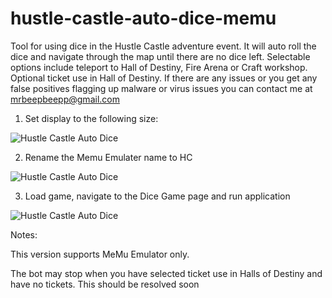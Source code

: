# hustle-castle-auto-dice-memu
Tool for using dice in the Hustle Castle adventure event. It will auto roll the dice and navigate through the map until there are no dice left. Selectable options include teleport to Hall of Destiny, Fire Arena or Craft workshop. Optional ticket use in Hall of Destiny. If there are any issues or you get any false positives flagging up malware or virus issues you can contact me at mrbeepbeepp@gmail.com

1) Set display to the following size:

![Hustle Castle Auto Dice](https://i.imgur.com/XgmyidN.png)

2) Rename the Memu Emulater name to HC

![Hustle Castle Auto Dice](https://i.imgur.com/4zvqfWh.png)

3) Load game, navigate to the Dice Game page and run application
    
![Hustle Castle Auto Dice](https://i.imgur.com/D5FfOQ7.png)

Notes:

This version supports MeMu Emulator only. 

The bot may stop when you have selected ticket use in Halls of Destiny and have no tickets. This should be resolved soon

